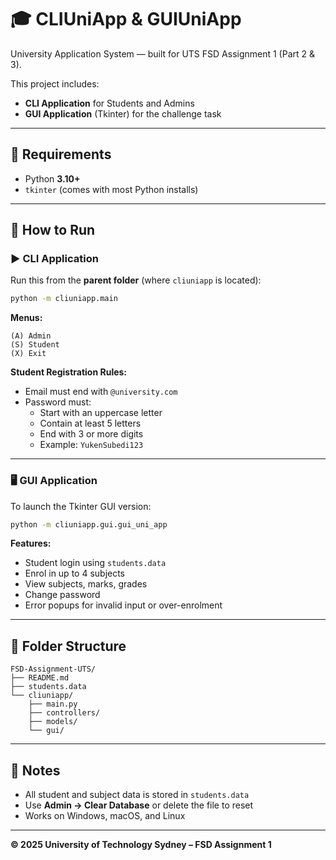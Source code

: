 # 🎓 CLIUniApp & GUIUniApp

University Application System — built for UTS FSD Assignment 1 (Part 2 & 3).

This project includes:
- **CLI Application** for Students and Admins  
- **GUI Application** (Tkinter) for the challenge task  

---

## 🧰 Requirements
- Python **3.10+**
- `tkinter` (comes with most Python installs)

---

## 🏃 How to Run

### ▶️ CLI Application
Run this from the **parent folder** (where `cliuniapp` is located):

```bash
python -m cliuniapp.main
```

**Menus:**
```
(A) Admin
(S) Student
(X) Exit
```

**Student Registration Rules:**
- Email must end with `@university.com`
- Password must:
  - Start with an uppercase letter  
  - Contain at least 5 letters  
  - End with 3 or more digits  
  - Example: `YukenSubedi123`

---

### 🖥️ GUI Application
To launch the Tkinter GUI version:

```bash
python -m cliuniapp.gui.gui_uni_app
```

**Features:**
- Student login using `students.data`
- Enrol in up to 4 subjects  
- View subjects, marks, grades  
- Change password  
- Error popups for invalid input or over-enrolment

---

## 📁 Folder Structure
```
FSD-Assignment-UTS/
├── README.md
├── students.data
└── cliuniapp/
    ├── main.py
    ├── controllers/
    ├── models/
    └── gui/
```

---

## 🧾 Notes
- All student and subject data is stored in `students.data`
- Use **Admin → Clear Database** or delete the file to reset
- Works on Windows, macOS, and Linux

---

**© 2025 University of Technology Sydney – FSD Assignment 1**

